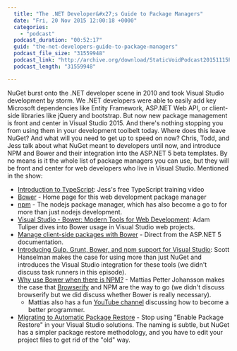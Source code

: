 ```yaml
---
  title: "The .NET Developer&#x27;s Guide to Package Managers"
  date: "Fri, 20 Nov 2015 12:00:18 +0000"
  categories: 
    - "podcast"
  podcast_duration: "00:52:17"
  guid: "the-net-developers-guide-to-package-managers"
  podcast_file_size: "31559948"
  podcast_link: "http://archive.org/download/StaticVoidPodcast20151115PackageManagement/StaticVoidPodcast-20151115-PackageManagement.mp3"
  podcast_length: "31559948"

---
```

NuGet burst onto the .NET developer scene in 2010 and took Visual Studio development by storm. We .NET developers were able to easily add key Microsoft dependencies like Entity Framework, ASP.NET Web API, or client-side libraries like jQuery and bootstrap. But now new package management is front and center in Visual Studio 2015. And there's nothing stopping you from using them in your development toolbelt today. Where does this leave NuGet? And what will you need to get up to speed on now? Chris, Todd, and Jess talk about what NuGet meant to developers until now, and introduce NPM and Bower and their integration into the ASP.NET 5 beta templates. By no means is it the whole list of package managers you can use, but they will be front and center for web developers who live in Visual Studio. Mentioned in the show:

*   [Introduction to TypeScript](https://www.youtube.com/watch?v=qRD7bkK7m10): Jess's free TypeScript training video
*   [Bower](http://bower.io/) \- Home page for this web development package manager
*   [npm](https://www.npmjs.com/) \- The nodejs package manager, which has also become a go to for more than just nodejs development.
*   [Visual Studio - Bower: Modern Tools for Web Development](https://msdn.microsoft.com/en-us/magazine/mt573714.aspx): Adam Tuliper dives into Bower usage in Visual Studio web projects.
*   [Manage client-side packages with Bower](http://docs.asp.net/en/latest/client-side/bower.html) \- Direct from the ASP.NET 5 documentation.
*   [Introducing Gulp, Grunt, Bower, and npm support for Visual Studio](http://www.hanselman.com/blog/IntroducingGulpGruntBowerAndNpmSupportForVisualStudio.aspx): Scott Hanselman makes the case for using more than just NuGet and introduces the Visual Studio integration for these tools (we didn't discuss task runners in this episode).
*   [Why use Bower when there is NPM?](https://www.quora.com/Why-use-Bower-when-there-is-npm) \- Mattias Petter Johansson makes the case that [Browserify](http://browserify.org/) and NPM are the way to go (we didn't discuss browserify but we did discuss whether Bower is really necessary).
    *   Mattias also has a fun [YouTube channel](https://www.youtube.com/channel/UCO1cgjhGzsSYb1rsB4bFe4Q) discussing how to become a better programmer.
*   [Migrating to Automatic Package Restore](http://docs.nuget.org/consume/package-restore/migrating-to-automatic-package-restore) \- Stop using "Enable Package Restore" in your Visual Studio solutions. The naming is subtle, but NuGet has a simpler package restore methodology, and you have to edit your project files to get rid of the "old" way.